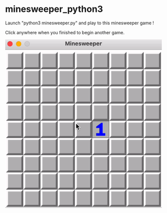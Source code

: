 # minesweeper_python3

Launch "python3 minesweeper.py" and play to this minesweeper game !

Click anywhere when you finished to begin another game.

![](minesweeper_python3.gif)
